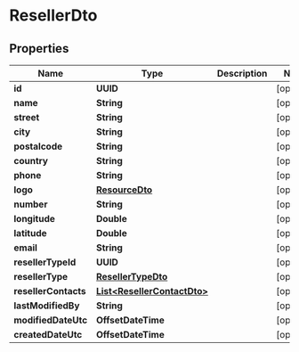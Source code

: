

# ResellerDto


## Properties

| Name | Type | Description | Notes |
|------------ | ------------- | ------------- | -------------|
|**id** | **UUID** |  |  [optional] |
|**name** | **String** |  |  [optional] |
|**street** | **String** |  |  [optional] |
|**city** | **String** |  |  [optional] |
|**postalcode** | **String** |  |  [optional] |
|**country** | **String** |  |  [optional] |
|**phone** | **String** |  |  [optional] |
|**logo** | [**ResourceDto**](ResourceDto.md) |  |  [optional] |
|**number** | **String** |  |  [optional] |
|**longitude** | **Double** |  |  [optional] |
|**latitude** | **Double** |  |  [optional] |
|**email** | **String** |  |  [optional] |
|**resellerTypeId** | **UUID** |  |  [optional] |
|**resellerType** | [**ResellerTypeDto**](ResellerTypeDto.md) |  |  [optional] |
|**resellerContacts** | [**List&lt;ResellerContactDto&gt;**](ResellerContactDto.md) |  |  [optional] |
|**lastModifiedBy** | **String** |  |  [optional] |
|**modifiedDateUtc** | **OffsetDateTime** |  |  [optional] |
|**createdDateUtc** | **OffsetDateTime** |  |  [optional] |



